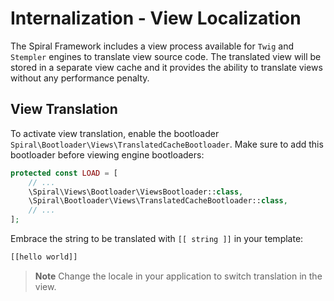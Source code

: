 # Internalization - View Localization

The Spiral Framework includes a view process available for `Twig` and `Stempler` engines to translate view source code.
The translated view will be stored in a separate view cache and it provides the ability to translate views without any performance penalty.

## View Translation

To activate view translation, enable the bootloader `Spiral\Bootloader\Views\TranslatedCacheBootloader`. Make sure to add this bootloader before viewing engine bootloaders:

```php app/src/Application/Kernel.php
protected const LOAD = [
    // ...
    \Spiral\Views\Bootloader\ViewsBootloader::class,
    \Spiral\Bootloader\Views\TranslatedCacheBootloader::class,
    // ...
];
```

Embrace the string to be translated with `[[ string ]]` in your template:

```html
[[hello world]]
```

> **Note**
> Change the locale in your application to switch translation in the view.
